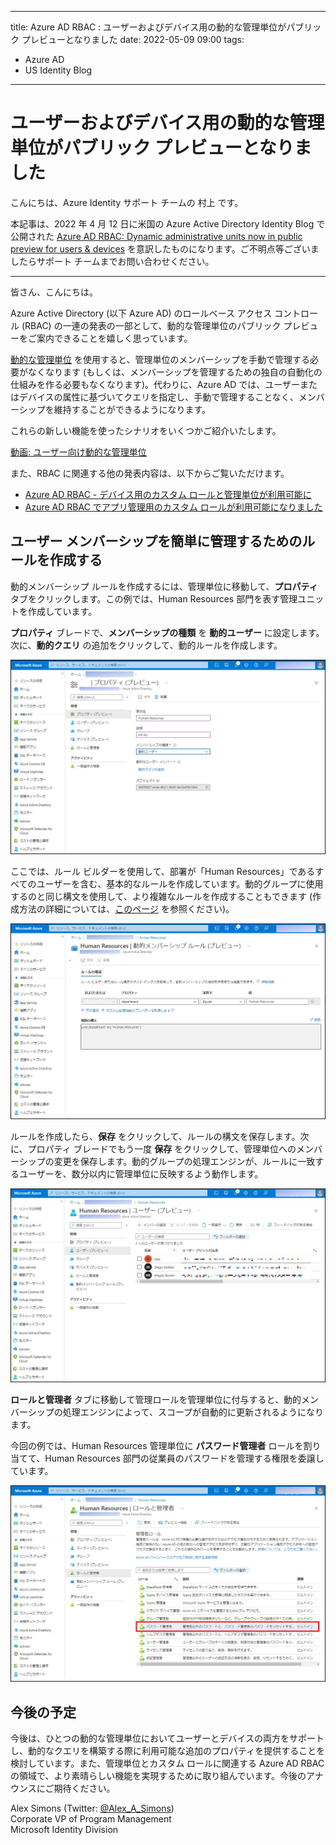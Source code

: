
---
title: Azure AD RBAC : ユーザーおよびデバイス用の動的な管理単位がパブリック プレビューとなりました
date: 2022-05-09 09:00
tags:
  - Azure AD
  - US Identity Blog
---

# ユーザーおよびデバイス用の動的な管理単位がパブリック プレビューとなりました

こんにちは、Azure Identity サポート チームの 村上 です。

本記事は、2022 年 4 月 12 日に米国の Azure Active Directory Identity Blog で公開された [Azure AD RBAC: Dynamic administrative units now in public preview for users & devices](https://techcommunity.microsoft.com/t5/azure-active-directory-identity/azure-ad-rbac-dynamic-administrative-units-now-in-public-preview/ba-p/3185207) を意訳したものになります。ご不明点等ございましたらサポート チームまでお問い合わせください。

---

皆さん、こんにちは。

Azure Active Directory (以下 Azure AD) のロールベース アクセス コントロール (RBAC) の一連の発表の一部として、動的な管理単位のパブリック プレビューをご案内できることを嬉しく思っています。

[動的な管理単位](https://docs.microsoft.com/ja-jp/azure/active-directory/roles/admin-units-members-dynamic) を使用すると、管理単位のメンバーシップを手動で管理する必要がなくなります (もしくは、メンバーシップを管理するための独自の自動化の仕組みを作る必要もなくなります)。代わりに、Azure AD では、ユーザーまたはデバイスの属性に基づいてクエリを指定し、手動で管理することなく、メンバーシップを維持することができるようになります。

これらの新しい機能を使ったシナリオをいくつかご紹介いたします。

[動画: ユーザー向け動的な管理単位](https://youtu.be/rqbCjzIQ_gA)

また、RBAC に関連する他の発表内容は、以下からご覧いただけます。

- [Azure AD RBAC - デバイス用のカスタム ロールと管理単位が利用可能に](https://jpazureid.github.io/blog/azure-active-directory/azure-ad-rbac-custom-roles-amp-administrative-units-for-devices/)
- [Azure AD RBAC でアプリ管理用のカスタム ロールが利用可能になりました](https://jpazureid.github.io/blog/azure-active-directory/custom-roles-for-app-management-now-available/)

## ユーザー メンバーシップを簡単に管理するためのルールを作成する

動的メンバーシップ ルールを作成するには、管理単位に移動して、**プロパティ** タブをクリックします。この例では、Human Resources 部門を表す管理ユニットを作成しています。

**プロパティ** ブレードで、**メンバーシップの種類** を **動的ユーザー** に設定します。次に、**動的クエリ** の追加をクリックして、動的ルールを作成します。

![](./azure-ad-rbac-dynamic-administrative-units-now-in-public-preview/image01.jpg)

ここでは、ルール ビルダーを使用して、部署が「Human Resources」であるすべてのユーザーを含む、基本的なルールを作成しています。動的グループに使用するのと同じ構文を使用して、より複雑なルールを作成することもできます (作成方法の詳細については、[このページ](https://docs.microsoft.com/ja-jp/azure/active-directory/enterprise-users/groups-dynamic-membership) を参照ください)。

![](./azure-ad-rbac-dynamic-administrative-units-now-in-public-preview/image02.jpg)

ルールを作成したら、**保存** をクリックして、ルールの構文を保存します。次に、プロパティ ブレードでもう一度 **保存** をクリックして、管理単位へのメンバーシップの変更を保存します。動的グループの処理エンジンが、ルールに一致するユーザーを、数分以内に管理単位に反映するよう動作します。

![](./azure-ad-rbac-dynamic-administrative-units-now-in-public-preview/image03.jpg)

**ロールと管理者** タブに移動して管理ロールを管理単位に付与すると、動的メンバーシップの処理エンジンによって、スコープが自動的に更新されるようになります。

今回の例では、Human Resources 管理単位に **パスワード管理者** ロールを割り当てて、Human Resources 部門の従業員のパスワードを管理する権限を委譲しています。

![](./azure-ad-rbac-dynamic-administrative-units-now-in-public-preview/image04.jpg)

## 今後の予定

今後は、ひとつの動的な管理単位においてユーザーとデバイスの両方をサポートし、動的なクエリを構築する際に利用可能な追加のプロパティを提供することを検討しています。また、管理単位とカスタム ロールに関連する Azure AD RBAC の領域で、より素晴らしい機能を実現するために取り組んでいます。今後のアナウンスにご期待ください。

Alex Simons (Twitter: [@Alex_A_Simons](https://twitter.com/Alex_A_Simons))  
Corporate VP of Program Management  
Microsoft Identity Division

